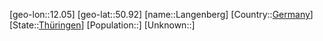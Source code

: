 ﻿---
location: [50.92,12.05]
type: City
tags:
- geo/City


SpocWebEntityId: 31822
isDeleted: false
confidential: public

---
[geo-lon::12.05]
[geo-lat::50.92]
[name::Langenberg]
[Country::[Germany](geo/Continent/Europe/Germany.md)]
[State::[Thüringen](geo/Continent/Europe/Germany/Th%C3%BCringen.md)]
[Population::]
[Unknown::]

